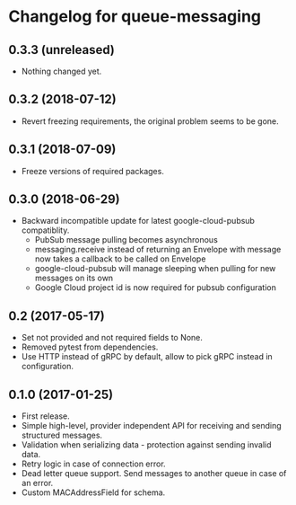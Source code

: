 Changelog for queue-messaging
=================

0.3.3 (unreleased)
------------------

- Nothing changed yet.


0.3.2 (2018-07-12)
------------------

- Revert freezing requirements, the original problem seems to be gone.


0.3.1 (2018-07-09)
------------------

- Freeze versions of required packages.


0.3.0 (2018-06-29)
------------------
- Backward incompatible update for latest google-cloud-pubsub compatiblity.
   - PubSub message pulling becomes asynchronous
   - messaging.receive instead of returning an Envelope with message now takes a callback to be called on Envelope
   - google-cloud-pubsub will manage sleeping when pulling for new messages on its own
   - Google Cloud project id is now required for pubsub configuration


0.2 (2017-05-17)
----------------

- Set not provided and not required fields to None.
- Removed pytest from dependencies.
- Use HTTP instead of gRPC by default, allow to pick gRPC instead in configuration.


0.1.0 (2017-01-25)
------------------

- First release.
- Simple high-level, provider independent API for receiving and sending structured messages.
- Validation when serializing data - protection against sending invalid data.
- Retry logic in case of connection error.
- Dead letter queue support. Send messages to another queue in case of an error.
- Custom MACAddressField for schema. 
